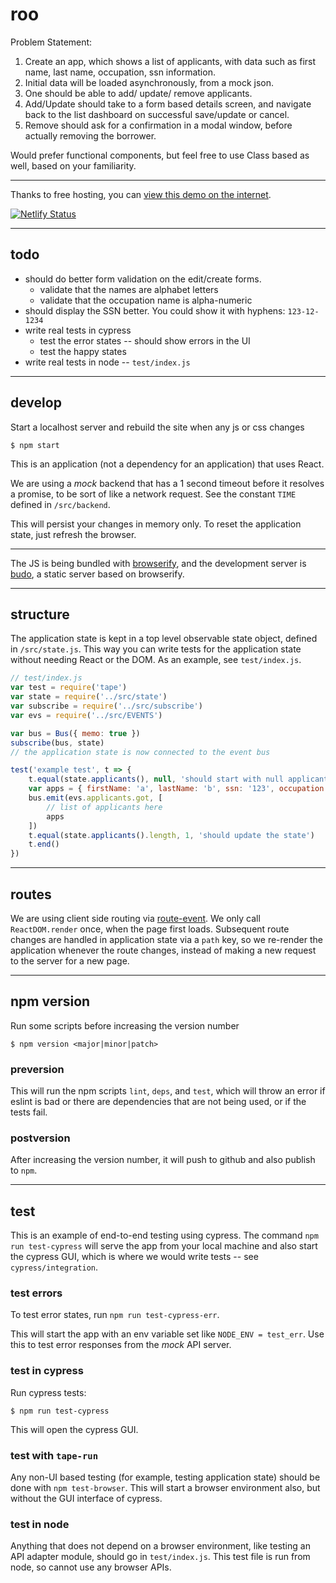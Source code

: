# roo

Problem Statement:
1. Create an app, which shows a list of applicants, with data
such as first name, last name, occupation, ssn information.
2. Initial data will be loaded asynchronously, from a mock json.
3. One should be able to add/ update/ remove applicants.
4. Add/Update should take to a form based details screen, and
navigate back to the list dashboard on successful save/update
or cancel.
5. Remove should ask for a confirmation in a modal window, before
actually removing the borrower.

Would prefer functional components, but feel free to use Class based
as well, based on your familiarity.

-------------------------------

Thanks to free hosting, you can [view this demo on the internet](https://roo-demo.netlify.app/).

[![Netlify Status](https://api.netlify.com/api/v1/badges/3f0b9f4f-2c6e-4fe8-ad6a-be7f8520824d/deploy-status)](https://app.netlify.com/sites/roo-demo/deploys)

------------------------------------

## todo

* should do better form validation on the edit/create forms.
  - validate that the names are alphabet letters
  - validate that the occupation name is alpha-numeric
* should display the SSN better. You could show it with hyphens: `123-12-1234`
* write real tests in cypress
  - test the error states -- should show errors in the UI
  - test the happy states
* write real tests in node -- `test/index.js`

------------------------------------

## develop

Start a localhost server and rebuild the site when any js or css changes
```
$ npm start
```

This is an application (not a dependency for an application) that uses React.

We are using a *mock* backend that has a 1 second timeout before it
resolves a promise, to be sort of like a network request. See the constant
`TIME` defined in `/src/backend`.

This will persist your changes in memory only. To reset the application state,
just refresh the browser.

-------------------------------------

The JS is being bundled with
[browserify](https://www.npmjs.com/package/browserify),
and the development server is [budo](https://www.npmjs.com/package/budo), a
static server based on browserify.

-----------------------------------

## structure
The application state is kept in a top level observable state object, defined 
in `/src/state.js`. This way you can write tests for the application state
without needing React or the DOM. As an example, see `test/index.js`.

```js
// test/index.js
var test = require('tape')
var state = require('../src/state')
var subscribe = require('../src/subscribe')
var evs = require('../src/EVENTS')

var bus = Bus({ memo: true })
subscribe(bus, state)
// the application state is now connected to the event bus

test('example test', t => {
    t.equal(state.applicants(), null, 'should start with null applicants')
    var apps = { firstName: 'a', lastName: 'b', ssn: '123', occupation: 'c'}
    bus.emit(evs.applicants.got, [
        // list of applicants here
        apps
    ])
    t.equal(state.applicants().length, 1, 'should update the state')
    t.end()
})
```

-----------------------------------------

## routes

We are using client side routing via [route-event](https://www.npmjs.com/package/route-event). We only call `ReactDOM.render` once, when the page first loads.
Subsequent route changes are handled in application state via a `path` key, so
we re-render the application whenever the route changes, instead of making a 
new request to the server for a new page.

-------------------------------------

## npm version

Run some scripts before increasing the version number
```
$ npm version <major|minor|patch>
```

### preversion
This will run the npm scripts `lint`, `deps`, and `test`, which will throw an error
if eslint is bad or there are dependencies that are not being used, or if the
tests fail.

### postversion
After increasing the version number, it will push to github and also publish
to `npm`.

-----------------------------------------

## test
This is an example of end-to-end testing using cypress. The 
command `npm run test-cypress` will serve the app from your local machine and
also start the cypress GUI, which is where we would write tests -- see
`cypress/integration`.

### test errors
To test error states, run `npm run test-cypress-err`.

This will start the app with an env variable set like `NODE_ENV = test_err`.
Use this to test error responses from the *mock* API server.

### test in cypress
Run cypress tests:
```
$ npm run test-cypress
```
This will open the cypress GUI.

### test with `tape-run`
Any non-UI based testing (for example, testing application state) should be
done with `npm test-browser`. This will start a browser environment also,
but without the GUI interface of cypress.

### test in node
Anything that does not depend on a browser environment, like testing an API
adapter module, should go in `test/index.js`. This test file is run from node,
so cannot use any browser APIs.
